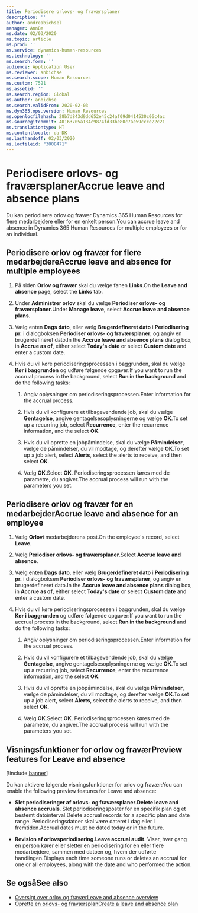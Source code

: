 ```yaml
---
title: Periodisere orlovs- og fraværsplaner
description: ''
author: andreabichsel
manager: AnnBe
ms.date: 02/03/2020
ms.topic: article
ms.prod: ''
ms.service: dynamics-human-resources
ms.technology: ''
ms.search.form: ''
audience: Application User
ms.reviewer: anbichse
ms.search.scope: Human Resources
ms.custom: 7521
ms.assetid: ''
ms.search.region: Global
ms.author: anbichse
ms.search.validFrom: 2020-02-03
ms.dyn365.ops.version: Human Resources
ms.openlocfilehash: 28b7d843d9dd652e45c24af09d0414530c06c4ac
ms.sourcegitcommit: 40163705a134c9874fd33be80c7ae59ccce22c21
ms.translationtype: HT
ms.contentlocale: da-DK
ms.lasthandoff: 02/03/2020
ms.locfileid: "3008471"
---
```

# <a name="accrue-leave-and-absence-plans"></a><span data-ttu-id="05f3b-102">Periodisere orlovs- og fraværsplaner</span><span class="sxs-lookup"><span data-stu-id="05f3b-102">Accrue leave and absence plans</span></span>

<span data-ttu-id="05f3b-103">Du kan periodisere orlov og fravær Dynamics 365 Human Resources for flere medarbejdere eller for en enkelt person.</span><span class="sxs-lookup"><span data-stu-id="05f3b-103">You can accrue leave and absence in Dynamics 365 Human Resources for multiple employees or for an individual.</span></span>

## <a name="accrue-leave-and-absence-for-multiple-employees"></a><span data-ttu-id="05f3b-104">Periodisere orlov og fravær for flere medarbejdere</span><span class="sxs-lookup"><span data-stu-id="05f3b-104">Accrue leave and absence for multiple employees</span></span>

1. <span data-ttu-id="05f3b-105">På siden **Orlov og fravær** skal du vælge fanen **Links**.</span><span class="sxs-lookup"><span data-stu-id="05f3b-105">On the **Leave and absence** page, select the **Links** tab.</span></span>

2. <span data-ttu-id="05f3b-106">Under **Administrer orlov** skal du vælge **Periodiser orlovs- og fraværsplaner**.</span><span class="sxs-lookup"><span data-stu-id="05f3b-106">Under **Manage leave**, select **Accrue leave and absence plans**.</span></span>

3. <span data-ttu-id="05f3b-107">Vælg enten **Dags dato**, eller vælg **Brugerdefineret dato** i **Periodisering pr.** i dialogboksen **Periodiser orlovs- og fraværsplaner**, og angiv en brugerdefineret dato.</span><span class="sxs-lookup"><span data-stu-id="05f3b-107">In the **Accrue leave and absence plans** dialog box, in **Accrue as of**, either select **Today's date** or select **Custom date** and enter a custom date.</span></span>

4. <span data-ttu-id="05f3b-108">Hvis du vil køre periodiseringsprocessen i baggrunden, skal du vælge **Kør i baggrunden** og udføre følgende opgaver:</span><span class="sxs-lookup"><span data-stu-id="05f3b-108">If you want to run the accrual process in the background, select **Run in the background** and do the following tasks:</span></span>

   1. <span data-ttu-id="05f3b-109">Angiv oplysninger om periodiseringsprocessen.</span><span class="sxs-lookup"><span data-stu-id="05f3b-109">Enter information for the accrual process.</span></span>

   2. <span data-ttu-id="05f3b-110">Hvis du vil konfigurere et tilbagevendende job, skal du vælge **Gentagelse**, angive gentagelsesoplysningerne og vælge **OK**.</span><span class="sxs-lookup"><span data-stu-id="05f3b-110">To set up a recurring job, select **Recurrence**, enter the recurrence information, and the select **OK**.</span></span>

   3. <span data-ttu-id="05f3b-111">Hvis du vil oprette en jobpåmindelse, skal du vælge **Påmindelser**, vælge de påmindelser, du vil modtage, og derefter vælge **OK**.</span><span class="sxs-lookup"><span data-stu-id="05f3b-111">To set up a job alert, select **Alerts**, select the alerts to receive, and then select **OK**.</span></span>

   4. <span data-ttu-id="05f3b-112">Vælg **OK**.</span><span class="sxs-lookup"><span data-stu-id="05f3b-112">Select **OK**.</span></span> <span data-ttu-id="05f3b-113">Periodiseringsprocessen køres med de parametre, du angiver.</span><span class="sxs-lookup"><span data-stu-id="05f3b-113">The accrual process will run with the parameters you set.</span></span>

## <a name="accrue-leave-and-absence-for-an-employee"></a><span data-ttu-id="05f3b-114">Periodisere orlov og fravær for en medarbejder</span><span class="sxs-lookup"><span data-stu-id="05f3b-114">Accrue leave and absence for an employee</span></span>

1. <span data-ttu-id="05f3b-115">Vælg **Orlov**i medarbejderens post.</span><span class="sxs-lookup"><span data-stu-id="05f3b-115">On the employee's record, select **Leave**.</span></span>

2. <span data-ttu-id="05f3b-116">Vælg **Periodiser orlovs- og fraværsplaner**.</span><span class="sxs-lookup"><span data-stu-id="05f3b-116">Select **Accrue leave and absence**.</span></span>

3. <span data-ttu-id="05f3b-117">Vælg enten **Dags dato**, eller vælg **Brugerdefineret dato** i **Periodisering pr.** i dialogboksen **Periodiser orlovs- og fraværsplaner**, og angiv en brugerdefineret dato.</span><span class="sxs-lookup"><span data-stu-id="05f3b-117">In the **Accrue leave and absence plans** dialog box, in **Accrue as of**, either select **Today's date** or select **Custom date** and enter a custom date.</span></span>

4. <span data-ttu-id="05f3b-118">Hvis du vil køre periodiseringsprocessen i baggrunden, skal du vælge **Kør i baggrunden** og udføre følgende opgaver:</span><span class="sxs-lookup"><span data-stu-id="05f3b-118">If you want to run the accrual process in the background, select **Run in the background** and do the following tasks:</span></span>

   1. <span data-ttu-id="05f3b-119">Angiv oplysninger om periodiseringsprocessen.</span><span class="sxs-lookup"><span data-stu-id="05f3b-119">Enter information for the accrual process.</span></span>

   2. <span data-ttu-id="05f3b-120">Hvis du vil konfigurere et tilbagevendende job, skal du vælge **Gentagelse**, angive gentagelsesoplysningerne og vælge **OK**.</span><span class="sxs-lookup"><span data-stu-id="05f3b-120">To set up a recurring job, select **Recurrence**, enter the recurrence information, and the select **OK**.</span></span>

   3. <span data-ttu-id="05f3b-121">Hvis du vil oprette en jobpåmindelse, skal du vælge **Påmindelser**, vælge de påmindelser, du vil modtage, og derefter vælge **OK**.</span><span class="sxs-lookup"><span data-stu-id="05f3b-121">To set up a job alert, select **Alerts**, select the alerts to receive, and then select **OK**.</span></span>

   4. <span data-ttu-id="05f3b-122">Vælg **OK**.</span><span class="sxs-lookup"><span data-stu-id="05f3b-122">Select **OK**.</span></span> <span data-ttu-id="05f3b-123">Periodiseringsprocessen køres med de parametre, du angiver.</span><span class="sxs-lookup"><span data-stu-id="05f3b-123">The accrual process will run with the parameters you set.</span></span>

## <a name="preview-features-for-leave-and-absence"></a><span data-ttu-id="05f3b-124">Visningsfunktioner for orlov og fravær</span><span class="sxs-lookup"><span data-stu-id="05f3b-124">Preview features for Leave and absence</span></span>

[!include [banner](includes/preview-feature-leave-absence.md)]

<span data-ttu-id="05f3b-125">Du kan aktivere følgende visningsfunktioner for orlov og fravær:</span><span class="sxs-lookup"><span data-stu-id="05f3b-125">You can enable the following preview features for Leave and absence:</span></span>

- <span data-ttu-id="05f3b-126">**Slet periodiseringer af orlovs- og fraværsplaner**.</span><span class="sxs-lookup"><span data-stu-id="05f3b-126">**Delete leave and absence accruals**.</span></span> <span data-ttu-id="05f3b-127">Slet periodiseringsposter for en specifik plan og et bestemt datointerval.</span><span class="sxs-lookup"><span data-stu-id="05f3b-127">Delete accrual records for a specific plan and date range.</span></span> <span data-ttu-id="05f3b-128">Periodiseringsdatoer skal være dateret i dag eller i fremtiden.</span><span class="sxs-lookup"><span data-stu-id="05f3b-128">Accrual dates must be dated today or in the future.</span></span>

- <span data-ttu-id="05f3b-129">**Revision af orlovsperiodisering**.</span><span class="sxs-lookup"><span data-stu-id="05f3b-129">**Leave accrual audit**.</span></span> <span data-ttu-id="05f3b-130">Viser, hver gang en person kører eller sletter en periodisering for en eller flere medarbejdere, sammen med datoen og, hvem der udførte handlingen.</span><span class="sxs-lookup"><span data-stu-id="05f3b-130">Displays each time someone runs or deletes an accrual for one or all employees, along with the date and who performed the action.</span></span>

## <a name="see-also"></a><span data-ttu-id="05f3b-131">Se også</span><span class="sxs-lookup"><span data-stu-id="05f3b-131">See also</span></span>

- [<span data-ttu-id="05f3b-132">Oversigt over orlov og fravær</span><span class="sxs-lookup"><span data-stu-id="05f3b-132">Leave and absence overview</span></span>](hr-leave-and-absence-overview.md)
- [<span data-ttu-id="05f3b-133">Oprette en orlovs- og fraværsplan</span><span class="sxs-lookup"><span data-stu-id="05f3b-133">Create a leave and absence plan</span></span>](hr-leave-and-absence-plans.md)